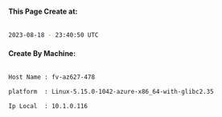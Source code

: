
   
#### This Page Create at:

```bash

2023-08-18 - 23:40:50 UTC

```

#### Create By Machine:

```bash

Host Name : fv-az627-478

platform  : Linux-5.15.0-1042-azure-x86_64-with-glibc2.35

Ip Local  : 10.1.0.116

```

